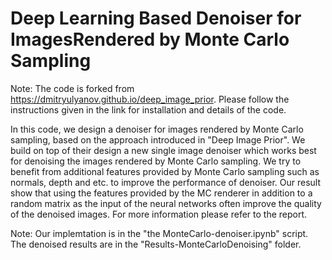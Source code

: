  # Deep Learning Based Denoiser for ImagesRendered by Monte Carlo Sampling
 
 Note: The code is forked from https://dmitryulyanov.github.io/deep_image_prior. Please follow the instructions given in the link for installation and details of the code.

In this code, we design a denoiser for images rendered by Monte Carlo sampling, based on the approach introduced in "Deep Image Prior". We build on top of their design a new single image denoiser which works best for denoising the images rendered by Monte Carlo sampling. We try to benefit from additional features provided by Monte Carlo sampling such as normals, depth and etc. to improve the performance of denoiser. Our result show that using the features provided by the MC renderer in addition to a random matrix as the input of the neural networks often improve the quality of the denoised images. For more information please refer to the report. 

Note: Our implemtation is in the "the MonteCarlo-denoiser.ipynb" script. The denoised results are in the "Results-MonteCarloDenoising" folder.
